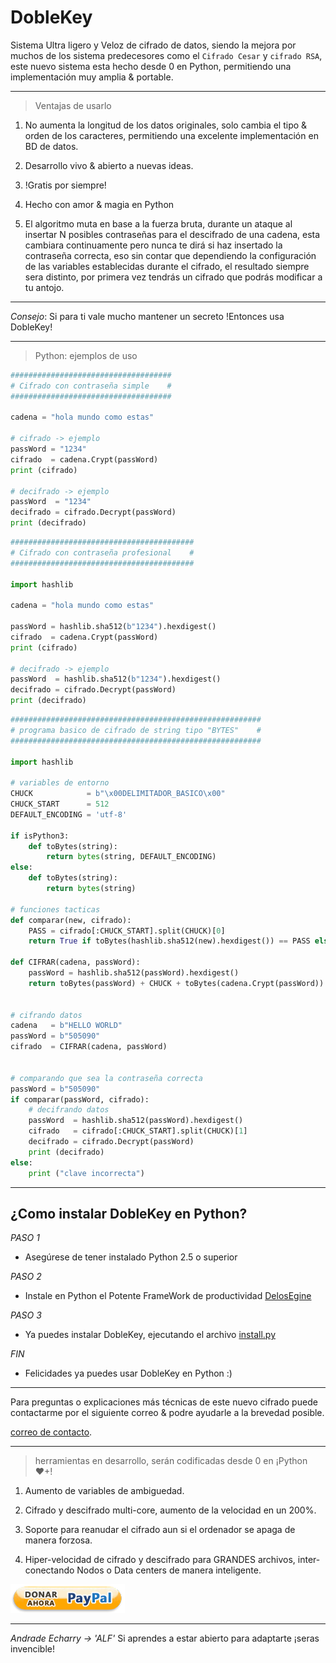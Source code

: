 
DobleKey
========

Sistema Ultra ligero y Veloz de cifrado de datos, siendo la mejora por muchos de los sistema predecesores como el `Cifrado Cesar` y `cifrado RSA`, este nuevo sistema esta hecho desde 0 en Python, permitiendo una implementación muy amplia & portable.

---

> Ventajas de usarlo

1. No aumenta la longitud de los datos originales, solo cambia el tipo & orden de los caracteres, permitiendo una excelente implementación en BD de datos.

2. Desarrollo vivo & abierto a nuevas ideas.

3. !Gratis por siempre!

4. Hecho con amor & magia en Python

5. El algoritmo muta en base a la fuerza bruta, durante un ataque al insertar N posibles contraseñas para el descifrado de una cadena, esta cambiara continuamente pero nunca te dirá si haz insertado la contraseña correcta, eso sin contar que dependiendo la configuración de las variables establecidas durante el cifrado, el resultado siempre sera distinto, por primera vez tendrás un cifrado que podrás modificar a tu antojo.

---

*Consejo*: Si para ti vale mucho mantener un secreto !Entonces usa DobleKey!

---

> Python: ejemplos de uso

```python
####################################
# Cifrado con contraseña simple    #
####################################

cadena = "hola mundo como estas"

# cifrado -> ejemplo
passWord = "1234"
cifrado  = cadena.Crypt(passWord)
print (cifrado)

# decifrado -> ejemplo
passWord  = "1234"
decifrado = cifrado.Decrypt(passWord)
print (decifrado)
```


```python
#########################################
# Cifrado con contraseña profesional    #
#########################################

import hashlib

cadena = "hola mundo como estas"

passWord = hashlib.sha512(b"1234").hexdigest()
cifrado  = cadena.Crypt(passWord)
print (cifrado)

# decifrado -> ejemplo
passWord  = hashlib.sha512(b"1234").hexdigest()
decifrado = cifrado.Decrypt(passWord)
print (decifrado)
```


```python
########################################################
# programa basico de cifrado de string tipo "BYTES"    #
########################################################

import hashlib

# variables de entorno
CHUCK            = b"\x00DELIMITADOR_BASICO\x00"
CHUCK_START      = 512
DEFAULT_ENCODING = 'utf-8'

if isPython3:
	def toBytes(string):
		return bytes(string, DEFAULT_ENCODING)
else:
	def toBytes(string):
		return bytes(string)

# funciones tacticas
def comparar(new, cifrado):
	PASS = cifrado[:CHUCK_START].split(CHUCK)[0]
	return True if toBytes(hashlib.sha512(new).hexdigest()) == PASS else False

def CIFRAR(cadena, passWord):
	passWord = hashlib.sha512(passWord).hexdigest()
	return toBytes(passWord) + CHUCK + toBytes(cadena.Crypt(passWord))


# cifrando datos
cadena   = b"HELLO WORLD"
passWord = b"505090"
cifrado  = CIFRAR(cadena, passWord)


# comparando que sea la contraseña correcta
passWord = b"505090"
if comparar(passWord, cifrado):
	# decifrando datos
	passWord  = hashlib.sha512(passWord).hexdigest()
	cifrado   = cifrado[:CHUCK_START].split(CHUCK)[1]
	decifrado = cifrado.Decrypt(passWord)
	print (decifrado)
else:
	print ("clave incorrecta")
```

---

## ¿Como instalar DobleKey en Python?

*PASO 1*
- Asegúrese de tener instalado Python 2.5 o superior

*PASO 2*
- Instale en Python el Potente FrameWork de productividad [DelosEgine](https://github.com/SunfurThanos/DelosEngine-ES)

*PASO 3*
- Ya puedes instalar DobleKey, ejecutando el archivo [install.py](install.py)

*FIN*
- Felicidades ya puedes usar DobleKey en Python :)

---

Para preguntas o explicaciones más técnicas de este nuevo cifrado puede contactarme por el siguiente correo & podre ayudarle a la brevedad posible.

[correo de contacto](hormigence123@gmil.com).

---

> herramientas en desarrollo, serán codificadas desde 0 en ¡Python ♥+!

1. Aumento de variables de ambiguedad.

2. Cifrado y descifrado multi-core, aumento de la velocidad en un 200%.

3. Soporte para reanudar el cifrado aun si el ordenador se apaga de manera forzosa.

4. Hiper-velocidad de cifrado y descifrado para GRANDES archivos, inter-conectando Nodos o Data centers de manera inteligente.

[<img src="source-code\donar.png">](https://www.paypal.me/SunfurThanos)

---

*Andrade Echarry -> 'ALF'* Si aprendes a estar abierto para adaptarte ¡seras invencible!